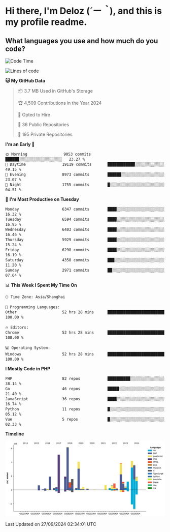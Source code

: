 # **Hi there, I'm Deloz (*´ー｀*), and this is my profile readme.**

## **What languages you use and how much do you code?**

<!--START_SECTION:waka-->
![Code Time](http://img.shields.io/badge/Code%20Time-4%2C729%20hrs%206%20mins-blue)

![Lines of code](https://img.shields.io/badge/From%20Hello%20World%20I%27ve%20Written-43.4%20million%20lines%20of%20code-blue)

**🐱 My GitHub Data** 

> 📦 3.7 MB Used in GitHub's Storage 
 > 
> 🏆 4,509 Contributions in the Year 2024
 > 
> 💼 Opted to Hire
 > 
> 📜 36 Public Repositories 
 > 
> 🔑 195 Private Repositories 
 > 
**I'm an Early 🐤** 

```text
🌞 Morning                9053 commits        ██████░░░░░░░░░░░░░░░░░░░   23.27 % 
🌆 Daytime                19119 commits       ████████████░░░░░░░░░░░░░   49.15 % 
🌃 Evening                8973 commits        ██████░░░░░░░░░░░░░░░░░░░   23.07 % 
🌙 Night                  1755 commits        █░░░░░░░░░░░░░░░░░░░░░░░░   04.51 % 
```
📅 **I'm Most Productive on Tuesday** 

```text
Monday                   6347 commits        ████░░░░░░░░░░░░░░░░░░░░░   16.32 % 
Tuesday                  6594 commits        ████░░░░░░░░░░░░░░░░░░░░░   16.95 % 
Wednesday                6403 commits        ████░░░░░░░░░░░░░░░░░░░░░   16.46 % 
Thursday                 5929 commits        ████░░░░░░░░░░░░░░░░░░░░░   15.24 % 
Friday                   6298 commits        ████░░░░░░░░░░░░░░░░░░░░░   16.19 % 
Saturday                 4358 commits        ███░░░░░░░░░░░░░░░░░░░░░░   11.20 % 
Sunday                   2971 commits        ██░░░░░░░░░░░░░░░░░░░░░░░   07.64 % 
```


📊 **This Week I Spent My Time On** 

```text
🕑︎ Time Zone: Asia/Shanghai

💬 Programming Languages: 
Other                    52 hrs 28 mins      █████████████████████████   100.00 % 

🔥 Editors: 
Chrome                   52 hrs 28 mins      █████████████████████████   100.00 % 

💻 Operating System: 
Windows                  52 hrs 28 mins      █████████████████████████   100.00 % 
```

**I Mostly Code in PHP** 

```text
PHP                      82 repos            ██████████░░░░░░░░░░░░░░░   38.14 % 
Go                       46 repos            █████░░░░░░░░░░░░░░░░░░░░   21.40 % 
JavaScript               36 repos            ████░░░░░░░░░░░░░░░░░░░░░   16.74 % 
Python                   11 repos            █░░░░░░░░░░░░░░░░░░░░░░░░   05.12 % 
Vue                      5 repos             █░░░░░░░░░░░░░░░░░░░░░░░░   02.33 % 
```



**Timeline**

![Lines of Code chart](https://raw.githubusercontent.com/deloz/deloz/main/assets/bar_graph.png)


 Last Updated on 27/09/2024 02:34:01 UTC
<!--END_SECTION:waka-->

